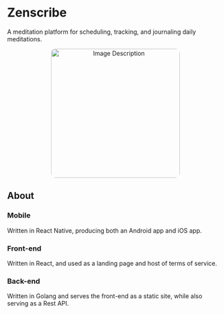 # Zenscribe
A meditation platform for scheduling, tracking, and journaling daily meditations.  
<div align="center">
  <img src="https://drive.google.com/uc?id=1D2Cp3UKEJgPvcEmbzDQdCuj-imRUP5Th" alt="Image Description" style="border-radius: 10px; width: 300px;" >
</div>




## About
### Mobile
Written in React Native, producing both an Android app and iOS app.
### Front-end
Written in React, and used as a landing page and host of terms of service.
### Back-end
Written in Golang and serves the front-end as a static site, while also serving as a Rest API.
